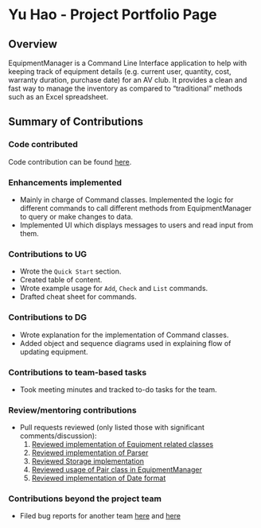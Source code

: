 # Yu Hao - Project Portfolio Page

## Overview
EquipmentManager is a Command Line Interface application to help with keeping track of equipment details (e.g. current user, quantity, cost, warranty duration, purchase date) for an AV club. It provides a clean and fast way to manage the inventory as compared to “traditional” methods such as an Excel spreadsheet.


## Summary of Contributions
### Code contributed
Code contribution can be found [here](https://nus-cs2113-ay2122s2.github.io/tp-dashboard/?search=yuhaochua&breakdown=true&sort=groupTitle&sortWithin=title&since=2022-02-18&timeframe=commit&mergegroup=&groupSelect=groupByRepos&checkedFileTypes=docs~functional-code~test-code~other).

### Enhancements implemented
* Mainly in charge of Command classes. Implemented the logic for different commands to call different methods from EquipmentManager to query or make changes to data. 
* Implemented UI which displays messages to users and read input from them.

### Contributions to UG
* Wrote the `Quick Start` section. 
* Created table of content.
* Wrote example usage for `Add`, `Check` and `List` commands.
* Drafted cheat sheet for commands.

### Contributions to DG
* Wrote explanation for the implementation of Command classes.
* Added object and sequence diagrams used in explaining flow of updating equipment.

### Contributions to team-based tasks
* Took meeting minutes and tracked to-do tasks for the team.

### Review/mentoring contributions
* Pull requests reviewed (only listed those with significant comments/discussion):
  1. [Reviewed implementation of Equipment related classes](https://github.com/AY2122S2-CS2113-F12-2/tp/pull/29)
  2. [Reviewed implementation of Parser](https://github.com/AY2122S2-CS2113-F12-2/tp/pull/31)
  3. [Reviewed Storage implementation](https://github.com/AY2122S2-CS2113-F12-2/tp/pull/53)
  4. [Reviewed usage of Pair class in EquipmentManager](https://github.com/AY2122S2-CS2113-F12-2/tp/pull/63)
  5. [Reviewed implementation of Date format](https://github.com/AY2122S2-CS2113-F12-2/tp/pull/124)

### Contributions beyond the project team
* Filed bug reports for another team [here](https://github.com/AY2122S2-CS2113T-T09-1/tp/issues/101) and [here](https://github.com/AY2122S2-CS2113T-T09-1/tp/issues/109)